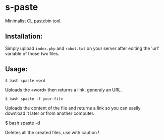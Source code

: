 s-paste
=======

Minimalist CL pastebin tool.

Installation:
-------
Simply upload `index.php` and `robot.txt` on your server after editing the 'url' variable of those two files.

Usage:
-------
    $ bash spaste word

Uploads the «word» then returns a link, generaly an URL.

    $ bash spaste -f your-file

Uploads the content of the file and returns a link so you can easily download it later or from another computer.

   $ bash spaste -d

Deletes all the created files, use with caution !
